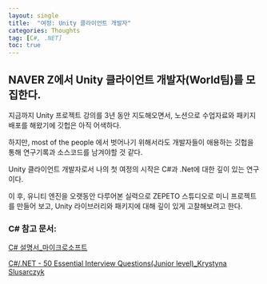 ```yaml
---
layout: single
title:  "여정: Unity 클라이언트 개발자"
categories: Thoughts
tag: [C#, .NET]
toc: true
---
```


## NAVER Z에서 Unity 클라이언트 개발자(World팀)를 모집한다.

지금까지 Unity 프로젝트 강의를 3년 동안 지도해오면서, 노션으로 수업자료와 패키지 배포를 해왔기에 깃헙은 아직 어색하다.

하지만, most of the people 에서 벗어나기 위해서라도 개발자들이 애용하는 깃헙을 통해 연구기록과 소스코드를 남겨야할 것 같다.

Unity 클라이언트 개발자로서 나의 첫 여정의 시작은 C#과 .Net에 대한 깊이 있는 연구이다.

이 후, 유니티 엔진을 오랫동안 다루어본 실력으로 ZEPETO 스튜디오로 미니 프로젝트를 만들어 보고, Unity 라이브러리와 패키지에 대해 깊이 있게 고찰해보려고 한다.



### C# 참고 문서: 

[C# 설명서_마이크로소프트](https://docs.microsoft.com/ko-kr/dotnet/csharp/tour-of-csharp/)

[C#/.NET - 50 Essential Interview Questions(Junior level)_Krystyna Slusarczyk](https://www.udemy.com/share/105pnI3@vZKMvbswaIcYNaE_rIk7m-UhTHqFjt1QxD7XwipXvpGLJ8kOoUlZV1Z4G_XjpiQ1/)
